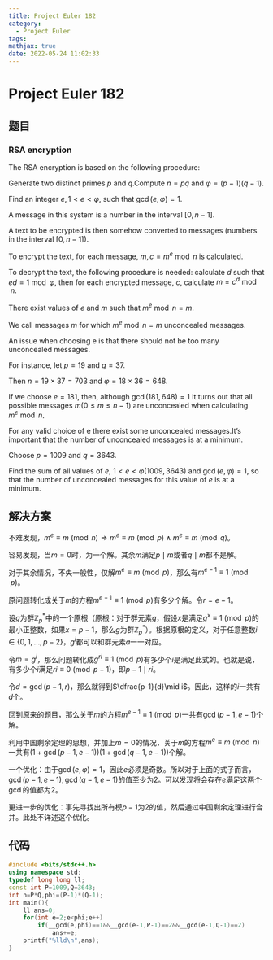 ```yaml
---
title: Project Euler 182
category:
  - Project Euler
tags:
mathjax: true
date: 2022-05-24 11:02:33
---
```


<escape><!-- more --></escape>

# Project Euler 182

## 题目

### RSA encryption

The RSA encryption is based on the following procedure:

Generate two distinct primes $p$ and $q$.Compute $n=pq$ and $\varphi=(p-1)(q-1)$.

Find an integer $e, 1<e<\varphi$, such that $\gcd(e,\varphi)=1$.

A message in this system is a number in the interval $[0,n-1]$.

A text to be encrypted is then somehow converted to messages (numbers in the interval $[0,n-1]$).

To encrypt the text,  for each message, $m, c=m^e \bmod n$ is calculated.

To decrypt the text, the following procedure is needed: calculate $d$ such that $ed=1 \bmod \varphi$, then for each encrypted message, $c$, calculate $m=c^d \bmod n$.

There exist values of $e$ and $m$  such that $m^e \bmod n=m$.

We call messages $m$ for which $m^e \bmod n=m$ unconcealed messages.

An issue when choosing e is that there should not be too many unconcealed messages.

For instance, let $p=19$ and $q=37$.

Then $n=19\times37=703$ and $\varphi=18\times36=648$.

If we choose $e=181$, then, although $\gcd(181,648)=1$ it turns out that all possible messages $m (0\le m\le n-1)$ are unconcealed when calculating $m^e \bmod n$.

For any valid choice of e there exist some unconcealed messages.It’s important that the number of unconcealed messages is at a minimum.

Choose $p=1009$ and $q=3643$.

Find the sum of all values of $e$, $1<e<\varphi(1009,3643)$ and $\gcd(e,\varphi)=1$, so that the number of unconcealed messages for this value of $e$ is at a minimum.

## 解决方案

不难发现，$m^e\equiv m \pmod n \Rightarrow m^e\equiv m \pmod p\land m^e \equiv m \pmod q$。

容易发现，当$m=0$时，为一个解。其余$m$满足$p \mid m$或者$q\mid m$都不是解。

对于其余情况，不失一般性，仅解$m^e\equiv m \pmod p$，那么有$m^{e-1}\equiv 1 \pmod p$。

原问题转化成关于$m$的方程$m^{e-1}\equiv 1 \pmod p$有多少个解。令$r=e-1$。

设$g$为群$\mathbb{Z}_p^{\ast}$中的一个原根（原根：对于群元素$g$，假设$x$是满足$g^x\equiv1 \pmod p$的最小正整数，如果$x=p-1$，那么$g$为群$\mathbb{Z}_p^{\ast}$）。根据原根的定义，对于任意整数$i\in\{0,1,\dots,p-2\}$，$g^i$都可以和群元素$a$一一对应。

令$m=g^i$，那么问题转化成$g^{ri}\equiv1 \pmod p$有多少个$i$是满足此式的。也就是说，有多少个$i$满足$ri\equiv0\pmod {p-1}$，即$p-1\mid ri$。

令$d=\gcd(p-1,r)$，那么就得到$\dfrac{p-1}{d}\mid i$。因此，这样的$i$一共有$d$个。

回到原来的题目，那么关于$m$的方程$m^{e-1}\equiv 1\pmod p$一共有$\gcd(p-1,e-1)$个解。

利用中国剩余定理的思想，并加上$m=0$的情况，关于$m$的方程$m^e\equiv m \pmod n$一共有$(1+\gcd(p-1,e-1))(1+\gcd(q-1,e-1))$个解。

一个优化：由于$\gcd(e,\varphi)=1$，因此$e$必须是奇数。所以对于上面的式子而言，$\gcd(p-1,e-1),\gcd(q-1,e-1)$的值至少为$2$。可以发现将会存在$e$满足这两个$\gcd$的值都为$2$。

更进一步的优化：事先寻找出所有模$p-1$为$2$的值，然后通过中国剩余定理进行合并。此处不详述这个优化。

## 代码

```C++
#include <bits/stdc++.h>
using namespace std;
typedef long long ll;
const int P=1009,Q=3643;
int n=P*Q,phi=(P-1)*(Q-1);
int main(){
    ll ans=0;
    for(int e=2;e<phi;e++)
        if(__gcd(e,phi)==1&&__gcd(e-1,P-1)==2&&__gcd(e-1,Q-1)==2)
            ans+=e;
    printf("%lld\n",ans);
}

```
